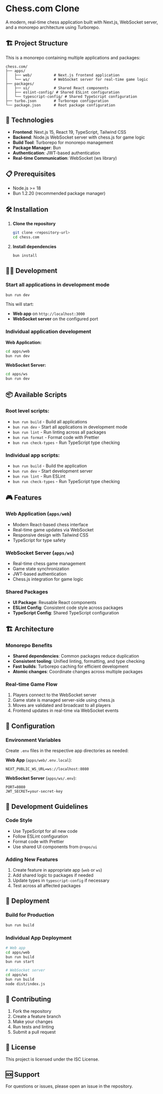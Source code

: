 # Chess.com Clone

A modern, real-time chess application built with Next.js, WebSocket server, and a monorepo architecture using Turborepo.

## 🏗️ Project Structure

This is a monorepo containing multiple applications and packages:

```
chess.com/
├── apps/
│   ├── web/          # Next.js frontend application
│   └── ws/           # WebSocket server for real-time game logic
├── packages/
│   ├── ui/           # Shared React components
│   ├── eslint-config/ # Shared ESLint configuration
│   └── typescript-config/ # Shared TypeScript configuration
├── turbo.json        # Turborepo configuration
└── package.json      # Root package configuration
```

## 🚀 Technologies

- **Frontend**: Next.js 15, React 19, TypeScript, Tailwind CSS
- **Backend**: Node.js WebSocket server with chess.js for game logic
- **Build Tool**: Turborepo for monorepo management
- **Package Manager**: Bun
- **Authentication**: JWT-based authentication
- **Real-time Communication**: WebSocket (ws library)

## 📋 Prerequisites

- Node.js >= 18
- Bun 1.2.20 (recommended package manager)

## 🛠️ Installation

1. **Clone the repository**
   ```bash
   git clone <repository-url>
   cd chess.com
   ```

2. **Install dependencies**
   ```bash
   bun install
   ```

## 🏃‍♂️ Development

### Start all applications in development mode
```bash
bun run dev
```

This will start:
- **Web app** on `http://localhost:3000`
- **WebSocket server** on the configured port

### Individual application development

**Web Application:**
```bash
cd apps/web
bun run dev
```

**WebSocket Server:**
```bash
cd apps/ws
bun run dev
```

## 📦 Available Scripts

### Root level scripts:
- `bun run build` - Build all applications
- `bun run dev` - Start all applications in development mode
- `bun run lint` - Run linting across all packages
- `bun run format` - Format code with Prettier
- `bun run check-types` - Run TypeScript type checking

### Individual app scripts:
- `bun run build` - Build the application
- `bun run dev` - Start development server
- `bun run lint` - Run ESLint
- `bun run check-types` - Run TypeScript type checking

## 🎮 Features

### Web Application (`apps/web`)
- Modern React-based chess interface
- Real-time game updates via WebSocket
- Responsive design with Tailwind CSS
- TypeScript for type safety

### WebSocket Server (`apps/ws`)
- Real-time chess game management
- Game state synchronization
- JWT-based authentication
- Chess.js integration for game logic

### Shared Packages
- **UI Package**: Reusable React components
- **ESLint Config**: Consistent code style across packages
- **TypeScript Config**: Shared TypeScript configuration

## 🏗️ Architecture

### Monorepo Benefits
- **Shared dependencies**: Common packages reduce duplication
- **Consistent tooling**: Unified linting, formatting, and type checking
- **Fast builds**: Turborepo caching for efficient development
- **Atomic changes**: Coordinate changes across multiple packages

### Real-time Game Flow
1. Players connect to the WebSocket server
2. Game state is managed server-side using chess.js
3. Moves are validated and broadcast to all players
4. Frontend updates in real-time via WebSocket events

## 🔧 Configuration

### Environment Variables
Create `.env` files in the respective app directories as needed:

**Web App** (`apps/web/.env.local`):
```
NEXT_PUBLIC_WS_URL=ws://localhost:8080
```

**WebSocket Server** (`apps/ws/.env`):
```
PORT=8080
JWT_SECRET=your-secret-key
```

## 📝 Development Guidelines

### Code Style
- Use TypeScript for all new code
- Follow ESLint configuration
- Format code with Prettier
- Use shared UI components from `@repo/ui`

### Adding New Features
1. Create feature in appropriate app (`web` or `ws`)
2. Add shared logic to packages if needed
3. Update types in `typescript-config` if necessary
4. Test across all affected packages

## 🚀 Deployment

### Build for Production
```bash
bun run build
```

### Individual App Deployment
```bash
# Web app
cd apps/web
bun run build
bun run start

# WebSocket server
cd apps/ws
bun run build
node dist/index.js
```

## 🤝 Contributing

1. Fork the repository
2. Create a feature branch
3. Make your changes
4. Run tests and linting
5. Submit a pull request

## 📄 License

This project is licensed under the ISC License.

## 🆘 Support

For questions or issues, please open an issue in the repository.
